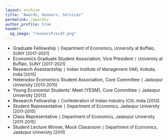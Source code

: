 ```yaml
---
layout: archive
title: "Awards, Honours, Services"
permalink: /awards/
author_profile: true
header:
  og_image: "research/ecdf.png"
---
```

- Graduate Fellowship `|` <span style="font-size:13px;"> Department of Economics, University at Buffalo, SUNY [2017-2021]</span>
- Economics Graduate Student Association, Vice President `|` <span style="font-size:13px;">University at Buffalo, SUNY [2017-2021]</span>
- Research Assistantship `|` <span style="font-size:13px;">Indian Institute of Management (IIM), Kolkata, India [2015]</span>
- Heterodox Economics Student Association, Core Committee `|` <span style="font-size:13px;">Jadavpur University [2013-2015]</span>
- Young Economist Students' Meet (YESM), Core Committee `|` <span style="font-size:13px;">Jadavpur University [2013]</span>
- Research Fellowship `|` <span style="font-size:13px;">Confederation of Indian Industry (CII), India [2013]</span>
- Student Representative `|` <span style="font-size:13px;">Department of Economics, Jadavpur University [2011-2015]</span>
- Class Representative `|` <span style="font-size:13px;">Department of Economics, Jadavpur University [2011-2015]</span>
- Student Lecture Winner, Mock Classroom `|` <span style="font-size:13px;">Department of Economics, Jadavpur University [2011]</span>

